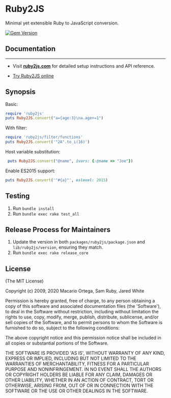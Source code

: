 Ruby2JS
=======

Minimal yet extensible Ruby to JavaScript conversion.  

[![Gem Version](https://badge.fury.io/rb/ruby2js.svg)](https://badge.fury.io/rb/ruby2js)

## Documentation
---

* Visit **[ruby2js.com](https://www.ruby2js.com)** for detailed setup instructions and API reference.

* [Try Ruby2JS online](https://ruby2js.com/demo?preset=true)


## Synopsis


Basic:

```ruby
require 'ruby2js'
puts Ruby2JS.convert("a={age:3}\na.age+=1")
```

With filter:

```ruby
require 'ruby2js/filter/functions'
puts Ruby2JS.convert('"2A".to_i(16)')
```

Host variable substitution:

```ruby
 puts Ruby2JS.convert("@name", ivars: {:@name => "Joe"})
```

Enable ES2015 support:

```ruby
puts Ruby2JS.convert('"#{a}"', eslevel: 2015)
```

## Testing

1. Run `bundle install`
2. Run `bundle exec rake test_all`

## Release Process for Maintainers

1. Update the version in both `packages/ruby2js/package.json` and `lib/ruby2js/version`, ensuring they match.
2. Run `bundle exec rake release_core`

## License

(The MIT License)

Copyright (c) 2009, 2020 Macario Ortega, Sam Ruby, Jared White

Permission is hereby granted, free of charge, to any person obtaining
a copy of this software and associated documentation files (the
'Software'), to deal in the Software without restriction, including
without limitation the rights to use, copy, modify, merge, publish,
distribute, sublicense, and/or sell copies of the Software, and to
permit persons to whom the Software is furnished to do so, subject to
the following conditions:

The above copyright notice and this permission notice shall be
included in all copies or substantial portions of the Software.

THE SOFTWARE IS PROVIDED 'AS IS', WITHOUT WARRANTY OF ANY KIND,
EXPRESS OR IMPLIED, INCLUDING BUT NOT LIMITED TO THE WARRANTIES OF
MERCHANTABILITY, FITNESS FOR A PARTICULAR PURPOSE AND NONINFRINGEMENT.
IN NO EVENT SHALL THE AUTHORS OR COPYRIGHT HOLDERS BE LIABLE FOR ANY
CLAIM, DAMAGES OR OTHER LIABILITY, WHETHER IN AN ACTION OF CONTRACT,
TORT OR OTHERWISE, ARISING FROM, OUT OF OR IN CONNECTION WITH THE
SOFTWARE OR THE USE OR OTHER DEALINGS IN THE SOFTWARE.
